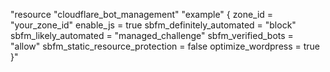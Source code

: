 "resource "cloudflare_bot_management" "example" {
  zone_id                         = "your_zone_id"
  enable_js                       = true
  sbfm_definitely_automated       = "block"
  sbfm_likely_automated           = "managed_challenge"
  sbfm_verified_bots              = "allow"
  sbfm_static_resource_protection = false
  optimize_wordpress              = true
}"